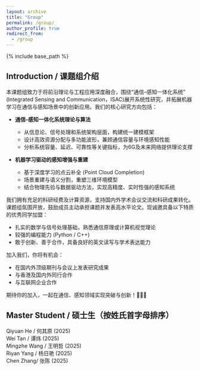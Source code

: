```yaml
---
layout: archive
title: "Group"
permalink: /group/
author_profile: true
redirect_from:
  - /group
---
```


{% include base_path %}

Introduction / 课题组介绍
------

本课题组致力于将前沿理论与工程应用深度融合，围绕“通信–感知一体化系统” (Integrated Sensing and Communication，ISAC)展开系统性研究，并拓展机器学习在通信与感知场景中的创新应用。我们的核心研究方向包括：

- **通信–感知一体化系统理论与算法**
  - 从信息论、信号处理和系统架构层面，构建统一建模框架
  - 设计高效资源分配与多功能波形，兼顾通信容量与环境感知性能
  - 分析系统容量、延迟、可靠性等关键指标，为6G及未来网络提供理论支撑

- **机器学习驱动的感知增强与重建**
  - 基于深度学习的点云补全 (Point Cloud Completion)
  - 场景重建与语义分割，重塑三维环境模型
  - 结合物理先验与数据驱动方法，实现高精度、实时性强的感知系统

我们拥有充足的科研经费及计算资源，支持国内外学术会议交流和科研成果转化。课题组氛围开放，鼓励成员主动承担课题并发表高水平论文。现诚邀具备以下特质的优秀同学加盟：

- 扎实的数学与信号处理基础，熟悉通信原理或计算机视觉理论
- 较强的编程能力 (Python / C++)
- 敢于创新、善于合作，具备良好的英文读写与学术表达能力

加入我们，你将有机会：

- 在国内外顶级期刊与会议上发表研究成果
- 与香港及国内外同行合作
- 与互联网企业合作

期待你的加入，一起在通信、感知领域实现突破与创新！🎉🎉🎉

Master Student / 硕士生（按姓氏首字母排序）
------

Qiyuan He / 何其原 (2025)  
Wei Tan / 谭炜 (2025)  
Mingzhe Wang / 王明哲 (2025)  
Riyan Yang / 杨日艳 (2025)  
Chen Zhang/ 张陈 (2025)  

